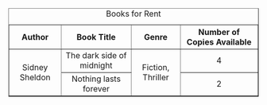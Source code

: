 <!DOCTYPE html>
<html>
	<head>
		<title>Table Attributes</title>
	</head>
    <body>
        <table border=`1`, align=`center`>
            <caption>Books for Rent</caption>
            <thead>
                <tr>
                    <th>Author</th>
                    <th>Book Title</th>
                    <th>Genre</th>
                    <th>Number of Copies Available</th>
                </tr>
            </thead>
            <tbody align="center">
                <tr>
                    <td rowspan="2">Sidney Sheldon</td>
                    <td>The dark side of midnight</td>
                    <td rowspan="2">Fiction, Thriller</td>
                    <td>4</td>
                </tr>
                <tr>
                    <td>Nothing lasts forever</td>
                    <td>2</td>
                </tr>
            </tbody>
            </thead>
        </table>
    </body>
</html>
